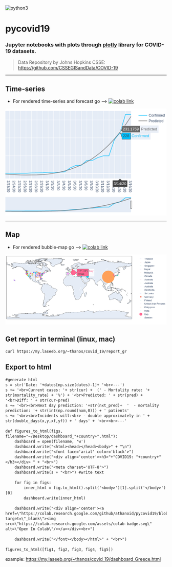 
![python3](https://img.shields.io/badge/Python-3.7-blue)
# pycovid19

### Jupyter notebooks with plots through [plotly](https://plot.ly/python/) library for COVID-19 datasets.

> Data Repository by Johns Hopkins CSSE:   
> https://github.com/CSSEGISandData/COVID-19

---
## Time-series

 - For rendered time-series and forecast go  --> [![colab link](https://camo.githubusercontent.com/52feade06f2fecbf006889a904d221e6a730c194/68747470733a2f2f636f6c61622e72657365617263682e676f6f676c652e636f6d2f6173736574732f636f6c61622d62616467652e737667)](https://colab.research.google.com/github/athanoid/pycovid19/blob/master/covid19_reg.ipynb)

[![enter image description here](https://raw.githubusercontent.com/athanoid/pycovid19/master/fig/fig1_1.png)](https://colab.research.google.com/github/athanoid/pycovid19/blob/master/covid19_reg.ipynb)

---
## Map
- For rendered bubble-map go --> [![colab link](https://camo.githubusercontent.com/52feade06f2fecbf006889a904d221e6a730c194/68747470733a2f2f636f6c61622e72657365617263682e676f6f676c652e636f6d2f6173736574732f636f6c61622d62616467652e737667)](https://colab.research.google.com/github/athanoid/pycovid19/blob/master/covid19_bubblemap.ipynb)

[![enter image description here](https://raw.githubusercontent.com/athanoid/pycovid19/master/fig/fig4_1.png)](https://colab.research.google.com/github/athanoid/pycovid19/blob/master/covid19_bubblemap.ipynb)

## Get report in terminal (linux, mac)

    curl https://my.laseeb.org/~thanos/covid_19/report_gr

## Export to html

    #generate html
    s = str('Date: '+dates[np.size(dates)-1]+ '<br>---')
    s += '<br>Current cases: '+ str(cur) +  (' - Mortality rate: '+ str(mortality_rate) + '%') + '<br>Predicted: ' + str(pred) + '<br>Diff: ' + str(cur-pred)
    s += '<br><br>Next day prediction: '+str(nxt_pred)+  '  - mortality prediction: '+ str(int(np.round(nxm,0))) + ' patients'
    s += '<br><br>Incidents will:<br> - double approximately in ' + str(double_days(x,y,xf,yf)) + ' days' + '<br><br>---'
            
    def figures_to_html(figs, filename="~/Desktop/dashboard_"+country+".html"):
        dashboard = open(filename, 'w')
        dashboard.write("<html><head></head><body>" + "\n")
        dashboard.write("<font face='arial' color='black'>")
        dashboard.write("<div align='center'><h3>"+"COVID19: "+country+"</h3></div> " + "<br>")
        dashboard.write("<meta charset='UTF-8'>")    
        dashboard.write(s + "<br>") #write text
    
        for fig in figs:
            inner_html = fig.to_html().split('<body>')[1].split('</body>')[0]
            dashboard.write(inner_html)
          
        dashboard.write("<div align='center'><a href=\"https://colab.research.google.com/github/athanoid/pycovid19/blob/master/covid19_reg.ipynb\" target=\"_blank\"><img src=\"https://colab.research.google.com/assets/colab-badge.svg\" alt=\"Open In Colab\"/></a></div><br>")    
        
        dashboard.write("</font></body></html>" + "<br>")
            
    figures_to_html([fig1, fig2, fig3, fig4, fig5])

example: https://my.laseeb.org/~thanos/covid_19/dashboard_Greece.html
